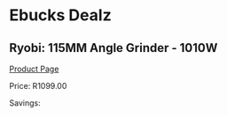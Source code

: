 
# Ebucks Dealz
## Ryobi: 115MM Angle Grinder - 1010W
[Product Page](https://www.ebucks.com/web/shop/productSelected.do?prodId=335407210&catId=336131693)

Price: R1099.00

Savings: 


	